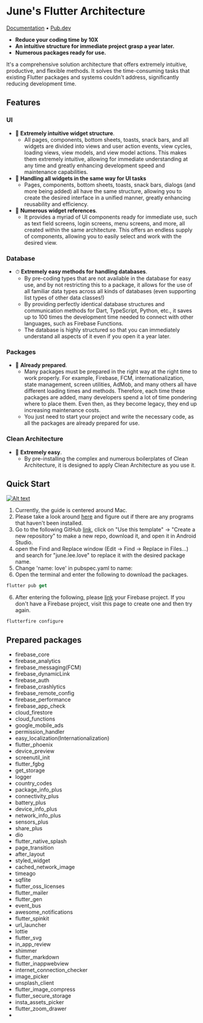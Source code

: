 # June's Flutter Architecture

<p>
  <a href="https://doc.junes-architecture.lol">Documentation</a> •
  <a href="https://pub.dev/packages/june_flow_util">Pub.dev</a>
</p>


- **Reduce your coding time by 10X**
- **An intuitive structure for immediate project grasp a year later.**
- **Numerous packages ready for use.**

It's a comprehensive solution architecture that offers extremely intuitive, productive, and flexible methods. It solves the time-consuming tasks that existing Flutter packages and systems couldn't address, significantly reducing development time.

## Features

### UI
- 💙 **Extremely intuitive widget structure**.
    - All pages, components, bottom sheets, toasts, snack bars, and all widgets are divided into views and user action events, view cycles, loading views, view models, and view model actions. This makes them extremely intuitive, allowing for immediate understanding at any time and greatly enhancing development speed and maintenance capabilities.
- 🚀 **Handling all widgets in the same way for UI tasks**
    - Pages, components, bottom sheets, toasts, snack bars, dialogs (and more being added) all have the same structure, allowing you to create the desired interface in a unified manner, greatly enhancing reusability and efficiency.
- 🍭 **Numerous widget references**.
    - It provides a myriad of UI components ready for immediate use, such as text field screens, login screens, menu screens, and more, all created within the same architecture. This offers an endless supply of components, allowing you to easily select and work with the desired view.

### Database
- ⏱ **Extremely easy methods for handling databases**.
    - By pre-coding types that are not available in the database for easy use, and by not restricting this to a package, it allows for the use of all familiar data types across all kinds of databases (even supporting list types of other data classes!)
    - By providing perfectly identical database structures and communication methods for Dart, TypeScript, Python, etc., it saves up to 100 times the development time needed to connect with other languages, such as Firebase Functions.
    - The database is highly structured so that you can immediately understand all aspects of it even if you open it a year later.

### Packages
- 🦄 **Already prepared**.
    - Many packages must be prepared in the right way at the right time to work properly. For example, Firebase, FCM, internationalization, state management, screen utilities, AdMob, and many others all have different loading times and methods. Therefore, each time these packages are added, many developers spend a lot of time pondering where to place them. Even then, as they become legacy, they end up increasing maintenance costs.
    - You just need to start your project and write the necessary code, as all the packages are already prepared for use.

### Clean Architecture
- 🦄 **Extremely easy**.
    - By pre-installing the complex and numerous boilerplates of Clean Architecture, it is designed to apply Clean Architecture as you use it.

## Quick Start
[![Alt text](https://github.com/melodysdreamj/Junes-Flutter-Architecture/assets/21379657/0c574d3e-25b6-4bc8-917c-40082e555027)](https://youtu.be/aJ3-n-qua9s?si=Yk3bGrpRc-5PbMyi)
1. Currently, the guide is centered around Mac.
2. Please take a look around [here](https://doc.junes-architecture.lol/introduction/installation-guide-for-required-libraries) and figure out if there are any programs that haven't been installed.
3. Go to the following GitHub [link](https://github.com/melodysdreamj/Junes-Flutter-Architecture.skeleton), click on "Use this template" -> "Create a new repository" to make a new repo, download it, and open it in Android Studio.
4. open the Find and Replace window (Edit -> Find -> Replace in Files...) and search for "june.lee.love" to replace it with the desired package name.
5. Change 'name: love' in pubspec.yaml to name:<project name>
6. Open the terminal and enter the following to download the packages.
```dart
flutter pub get
```
6. After entering the following, please [link](https://doc.junes-architecture.lol/introduction/setting-up-firebase-initially) your Firebase project. If you don't have a Firebase project, visit this page to create one and then try again.
```
flutterfire configure
```

## Prepared packages
- firebase_core
- firebase_analytics
- firebase_messaging(FCM)
- firebase_dynamicLink
- firebase_auth
- firebase_crashlytics
- firebase_remote_config
- firebase_performance
- firebase_app_check
- cloud_firestore
- cloud_functions
- google_mobile_ads
- permission_handler
- easy_localization(Internationalization)
- flutter_phoenix
- device_preview
- screenutil_init
- flutter_fgbg
- get_storage
- logger
- country_codes
- package_info_plus
- connectivity_plus
- battery_plus
- device_info_plus
- network_info_plus
- sensors_plus
- share_plus
- dio
- flutter_native_splash
- page_transition
- after_layout
- styled_widget
- cached_network_image
- timeago
- sqflite
- flutter_oss_licenses
- flutter_mailer
- flutter_gen
- event_bus
- awesome_notifications
- flutter_spinkit
- url_launcher
- lottie
- flutter_svg
- in_app_review
- shimmer
- flutter_markdown
- flutter_inappwebview
- internet_connection_checker
- image_picker
- unsplash_client
- flutter_image_compress
- flutter_secure_storage
- insta_assets_picker
- flutter_zoom_drawer
- 

